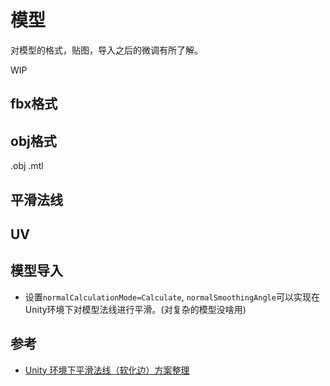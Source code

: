 # 模型

对模型的格式，贴图，导入之后的微调有所了解。

WIP

## fbx格式

## obj格式

.obj .mtl

## 平滑法线
## UV
## 模型导入

- 设置`normalCalculationMode=Calculate`, `normalSmoothingAngle`可以实现在Unity环境下对模型法线进行平滑。(对复杂的模型没啥用)

## 参考
- [Unity 环境下平滑法线（软化边）方案整理](https://www.jianshu.com/p/5163577c373a)